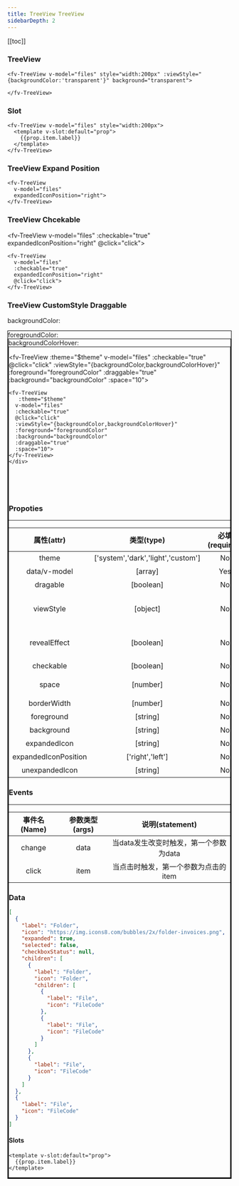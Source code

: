 ```yaml
---
title: TreeView TreeView
sidebarDepth: 2
---
```


<script>
  export default {
    data(){
      return {
        theme:0,
        backgroundColor:'rgba(5, 76, 94, 1)',
        backgroundColorHover:'rgba(5,76,94,1)',
        foregroundColor:'#fff',
          files:[
          {
          label:"Folder",
          icon: "https://img.icons8.com/bubbles/2x/folder-invoices.png",
          children:[
            {
              label:"Folder",
              icon: "Folder",
              children:[
                {
                  label:"File",
                  icon: "FileCode"

                },
                
            {
              label:"File",
                  icon: "FileCode"
            }
              ]
            },
            {
              label:"File",
                  icon: "FileCode"
            },
          ]
        },
        {
          label:"File",
                  icon: "FileCode"

        }]
      }
    },
    computed:{
      $theme(){
        return !this.theme?'light':'dark';
      },
    },
    methods:{
      alert(text){
        alert(text);
      },
      go(url){
        window.location.href=url
      },
      click(item){
        // console.log(item)
      },
      json(val){
        return JSON.stringify(val,null,4).replace(/\n/g,'<br/>').replace(/\s/g,'&nbsp;')
      }
    }
  }
</script>

[[toc]]

### TreeView
   
<fv-TreeView v-model="files" style="width:200px" :viewStyle="{backgroundColor:'transparent'}" background="transparent">

</fv-TreeView>

``` vue
<fv-TreeView v-model="files" style="width:200px" :viewStyle="{backgroundColor:'transparent'}" background="transparent">

</fv-TreeView>
```

### Slot
    
<fv-TreeView v-model="files" style="width:200px">
  <template v-slot:default="prop">
    {{prop.item.label}}
  </template>
</fv-TreeView>

``` vue
<fv-TreeView v-model="files" style="width:200px">
  <template v-slot:default="prop">
    {{prop.item.label}}
  </template>
</fv-TreeView>
```

### TreeView Expand Position
  
<fv-TreeView  v-model="files" expandedIconPosition="right" style="width:200px">
</fv-TreeView>

``` vue
<fv-TreeView 
  v-model="files"
  expandedIconPosition="right">
</fv-TreeView>
```

### TreeView Chcekable
  
<fv-TreeView v-model="files" :checkable="true" expandedIconPosition="right" @click="click">
</fv-TreeView>


``` vue
<fv-TreeView 
  v-model="files" 
  :checkable="true"
  expandedIconPosition="right"
  @click="click">
</fv-TreeView>
```

### TreeView CustomStyle Draggable


backgroundColor:
<ClientOnly>
<fv-callout>
<div :style="{width:'20px',height:'20px',backgroundColor:backgroundColor}" style="border:1px solid #000" />
<main>
  <fv-colorPicker v-model="backgroundColor" style="width:500px"/>
</main>
</fv-callout>
</ClientOnly>
foregroundColor:
<ClientOnly>
<fv-callout>
<div :style="{width:'20px',height:'20px',backgroundColor:foregroundColor}" style="border:1px solid #000" />
<main>
  <fv-colorPicker v-model="foregroundColor" style="width:500px"/>
</main>
</fv-callout>
</ClientOnly>
backgroundColorHover:
<ClientOnly>
<fv-callout>
<div :style="{width:'20px',height:'20px',backgroundColor:backgroundColorHover}" style="border:1px solid #000" />
<main>
  <fv-colorPicker v-model="backgroundColorHover" style="width:500px"/>
</main>
</fv-callout>
</ClientOnly>


<fv-TreeView 
  :theme="$theme" 
  v-model="files" 
  :checkable="true" 
  @click="click" 
  :viewStyle="{backgroundColor,backgroundColorHover}" 
  :foreground="foregroundColor"
  :draggable="true" 
  :background="backgroundColor"
  :space="10">
</fv-TreeView>

``` vue 
<fv-TreeView 
   :theme="$theme" 
  v-model="files" 
  :checkable="true" 
  @click="click" 
  :viewStyle="{backgroundColor,backgroundColorHover}" 
  :foreground="foregroundColor"
  :background="backgroundColor"
  :draggable="true" 
  :space="10">
</fv-TreeView>
</div>
```


<br/>
<br/>
<br/>

### Propoties

---

|      属性(attr)      |             类型(type)             | 必填(required) | 默认值(default) |             说明(statement)              |
|:--------------------:|:----------------------------------:|:--------------:|:---------------:|:----------------------------------------:|
|        theme         | ['system','dark','light','custom'] |       No       |    'system'     |                  主题色                  |
|     data/v-model     |              [array]               |      Yes       |       N/A       |              数据，详见data              |
|       dragable       |             [boolean]              |       No       |      false      |                是否可拖动                |
|      viewStyle       |              [object]              |       No       |       N/A       |   视图样式，同:style，但该样式为响应式   |
|     revealEffect     |             [boolean]              |       No       |      true       | fluentRevealEffect是否开启(仅为初始状态) |
|      checkable       |             [boolean]              |       No       |      false      |                 是否可选                 |
|        space         |              [number]              |       No       |       20        |          树形父与子间的间距(px)          |
|     borderWidth      |              [number]              |       No       |        2        |                 边框大小                 |
|      foreground      |              [string]              |       No       |       N/A       |                  前景色                  |
|      background      |              [string]              |       No       |       N/A       |                  背景色                  |
|     expandedIcon     |              [string]              |       No       |       N/A       |               扩展后的箭头               |
| expandedIconPosition |          ['right','left']          |       No       |     'left'      |                箭头的位置                |
|    unexpandedIcon    |              [string]              |       No       |       N/A       |               未扩展的箭头               |
### Events

---

| 事件名(Name) | 参数类型(args) |            说明(statement)             |
|:------------:|:--------------:|:--------------------------------------:|
|    change    |      data      | 当data发生改变时触发，第一个参数为data |
|    click     |      item      |  当点击时触发，第一个参数为点击的item  |

### Data

``` json
[
  {
    "label": "Folder",
    "icon": "https://img.icons8.com/bubbles/2x/folder-invoices.png",
    "expanded": true,
    "selected": false,
    "checkboxStatus": null,
    "children": [
      {
        "label": "Folder",
        "icon": "Folder",
        "children": [
          {
            "label": "File",
            "icon": "FileCode"
          },
          {
            "label": "File",
            "icon": "FileCode"
          }
        ]
      },
      {
        "label": "File",
        "icon": "FileCode"
      }
    ]
  },
  {
    "label": "File",
    "icon": "FileCode"
  }
]

```


#### Slots

``` vue
<template v-slot:default="prop">
  {{prop.item.label}}
</template>
```

